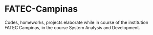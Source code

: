 # FATEC-Campinas
Codes, homeworks, projects elaborate while in course of the institution FATEC Campinas, in the course System Analysis and Development.
